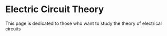 # Electric Circuit Theory
This page is dedicated to those who want to study the theory of electrical circuits
